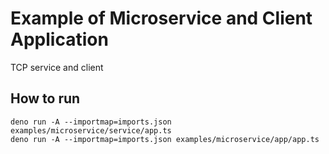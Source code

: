 # Example of Microservice and Client Application

TCP service and client

## How to run

```
deno run -A --importmap=imports.json examples/microservice/service/app.ts 
deno run -A --importmap=imports.json examples/microservice/app/app.ts
```
